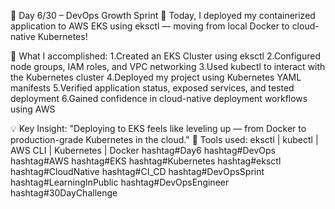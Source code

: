 🚀 Day 6/30 – DevOps Growth Sprint 🔧
 Today, I deployed my containerized application to AWS EKS using eksctl — moving from local Docker to cloud-native Kubernetes!

📌 What I accomplished:
1.Created an EKS Cluster using eksctl
2.Configured node groups, IAM roles, and VPC networking
3.Used kubectl to interact with the Kubernetes cluster
4.Deployed my project using Kubernetes YAML manifests
5.Verified application status, exposed services, and tested deployment
6.Gained confidence in cloud-native deployment workflows using AWS

💡 Key Insight:
 "Deploying to EKS feels like leveling up — from Docker to production-grade Kubernetes in the cloud."
🧰 Tools used:
 eksctl | kubectl | AWS CLI | Kubernetes | Docker
hashtag#Day6 hashtag#DevOps hashtag#AWS hashtag#EKS hashtag#Kubernetes hashtag#eksctl hashtag#CloudNative hashtag#CI_CD hashtag#DevOpsSprint hashtag#LearningInPublic hashtag#DevOpsEngineer hashtag#30DayChallenge
